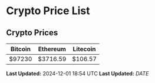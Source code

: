 # Crypto Price List

## Crypto Prices
| Bitcoin | Ethereum | Litecoin |
| ------- | -------- | -------- |
| $97230 | $3716.59 | $106.57 |
**Last Updated:** 2024-12-01 18:54 UTC
**Last Updated:** $DATE$
